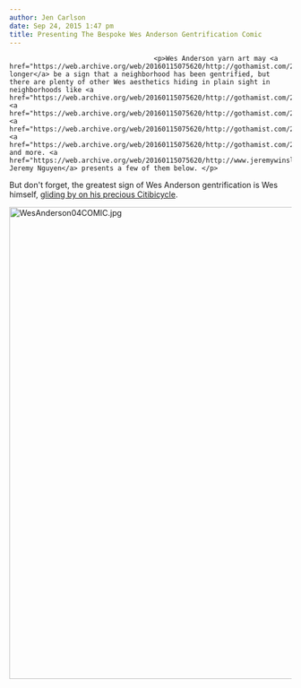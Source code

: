 ```yaml
---
author: Jen Carlson
date: Sep 24, 2015 1:47 pm
title: Presenting The Bespoke Wes Anderson Gentrification Comic
---
```


	
										<p>Wes Anderson yarn art may <a href="https://web.archive.org/web/20160115075620/http://gothamist.com/2015/09/23/bushwick_crochet_nightmare.php">no longer</a> be a sign that a neighborhood has been gentrified, but there are plenty of other Wes aesthetics hiding in plain sight in neighborhoods like <a href="https://web.archive.org/web/20160115075620/http://gothamist.com/2011/04/06/video_crown_heights_locals_react_to.php">ProCro</a>, <a href="https://web.archive.org/web/20160115075620/http://gothamist.com/2015/07/08/cobble_hook_diaf.php">Cobblehook</a>, <a href="https://web.archive.org/web/20160115075620/http://gothamist.com/2015/09/11/wino_forever.php">WiNo</a>, <a href="https://web.archive.org/web/20160115075620/http://gothamist.com/2012/12/09/rambo_everyone_wants_a_piece_of_god.php">Rambo</a>, and more. <a href="https://web.archive.org/web/20160115075620/http://www.jeremywinslife.com/">Illustrator Jeremy Nguyen</a> presents a few of them below. </p>

<p>But don&apos;t forget, the greatest sign of Wes Anderson gentrification is Wes himself, <a href="https://web.archive.org/web/20160115075620/http://gothamist.com/2015/08/18/wes_anderson_citibike_nyc.php">gliding by on his precious Citibicycle</a>.</p>

<p><span class="mt-enclosure mt-enclosure-image" style="display: inline;"> <img alt="WesAnderson04COMIC.jpg" src="https://web.archive.org/web/20160115075620im_/http://gothamist.com/attachments/arts_jen/WesAnderson04COMIC.jpg" width="640" height="843" class="image-none"> </span><br>
</p>					
										
									
				